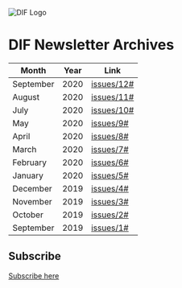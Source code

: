 ![DIF Logo](https://raw.githubusercontent.com/decentralized-identity/universal-resolver/master/docs/logo-dif.png)

# DIF Newsletter Archives


| Month | Year | Link | 
| ----------- | -------------- | ---------------- | 
| September | 2020 | [issues/12#](https://mailchi.mp/identity.foundation/dif-monthly-12) 
| August | 2020 | [issues/11#](https://mailchi.mp/identity.foundation/dif-monthly-11) 
| July | 2020 | [issues/10#](https://mailchi.mp/identity.foundation/dif-monthly-10) 
| May | 2020 | [issues/9#](https://mailchi.mp/identity.foundation/dif-monthly-9) 
| April | 2020 | [issues/8#](https://mailchi.mp/identity.foundation/dif-monthly-8) 
| March | 2020 | [issues/7#](https://mailchi.mp/identity.foundation/dif-monthly-7) 
| February | 2020 | [issues/6#](https://mailchi.mp/identity.foundation/dif-monthly-6) 
| January | 2020 | [issues/5#](https://mailchi.mp/identity.foundation/dif-monthly-5) 
| December | 2019 | [issues/4#](https://mailchi.mp/identity.foundation/dif-monthly-4) 
| November | 2019 | [issues/3#](https://mailchi.mp/identity.foundation/dif-monthly-3) 
| October | 2019 | [issues/2#](https://mailchi.mp/identity.foundation/dif-monthly-2) 
| September | 2019 | [issues/1#](https://mailchi.mp/identity.foundation/dif-monthly-1) 


## Subscribe

[Subscribe here](https://mailchi.mp/identity.foundation/subscribe)
